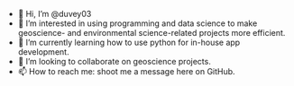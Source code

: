 - 👋 Hi, I’m @duvey03
- 👀 I’m interested in using programming and data science to make geoscience- and environmental science-related projects more efficient.
- 🌱 I’m currently learning how to use python for in-house app development.
- 💞️ I’m looking to collaborate on geoscience projects.
- 📫 How to reach me: shoot me a message here on GitHub.

<!---
duvey03/duvey03 is a ✨ special ✨ repository because its `README.md` (this file) appears on your GitHub profile.
You can click the Preview link to take a look at your changes.
--->

